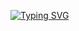 [![Typing SVG](https://readme-typing-svg.demolab.com?font=M+PLUS+1+Code&weight=500&size=24&pause=1000&color=F71877&center=true&vCenter=true&random=false&width=435&lines=%F0%9F%99%8F+Welcome+to+my+Github+profile+)](https://git.io/typing-svg)
